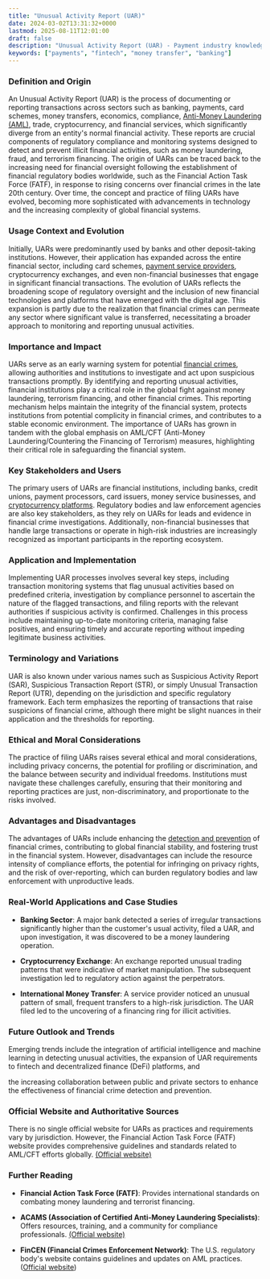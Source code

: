 ```yaml
---
title: "Unusual Activity Report (UAR)"
date: 2024-03-02T13:31:32+0000
lastmod: 2025-08-11T12:01:00
draft: false
description: "Unusual Activity Report (UAR) - Payment industry knowledge and insights"
keywords: ["payments", "fintech", "money transfer", "banking"]
---
```


### Definition and Origin

An Unusual Activity Report (UAR) is the process of documenting or reporting transactions across sectors such as banking, payments, card schemes, money transfers, economics, compliance, [Anti-Money Laundering (AML)](https://faisalkhanllc.xyz/resources/payments-wiki/a/anti-money-laundering-aml/), trade, cryptocurrency, and financial services, which significantly diverge from an entity's normal financial activity. These reports are crucial components of regulatory compliance and monitoring systems designed to detect and prevent illicit financial activities, such as money laundering, fraud, and terrorism financing. The origin of UARs can be traced back to the increasing need for financial oversight following the establishment of financial regulatory bodies worldwide, such as the Financial Action Task Force (FATF), in response to rising concerns over financial crimes in the late 20th century. Over time, the concept and practice of filing UARs have evolved, becoming more sophisticated with advancements in technology and the increasing complexity of global financial systems.

### Usage Context and Evolution

Initially, UARs were predominantly used by banks and other deposit-taking institutions. However, their application has expanded across the entire financial sector, including card schemes, [payment service providers](https://faisalkhanllc.xyz/resources/payments-wiki/p/payment-service-provider-psp/), cryptocurrency exchanges, and even non-financial businesses that engage in significant financial transactions. The evolution of UARs reflects the broadening scope of regulatory oversight and the inclusion of new financial technologies and platforms that have emerged with the digital age. This expansion is partly due to the realization that financial crimes can permeate any sector where significant value is transferred, necessitating a broader approach to monitoring and reporting unusual activities.

### Importance and Impact

UARs serve as an early warning system for potential [financial crimes](https://faisalkhanllc.xyz/resources/payments-wiki/f/financial-crimes/), allowing authorities and institutions to investigate and act upon suspicious transactions promptly. By identifying and reporting unusual activities, financial institutions play a critical role in the global fight against money laundering, terrorism financing, and other financial crimes. This reporting mechanism helps maintain the integrity of the financial system, protects institutions from potential complicity in financial crimes, and contributes to a stable economic environment. The importance of UARs has grown in tandem with the global emphasis on AML/CFT (Anti-Money Laundering/Countering the Financing of Terrorism) measures, highlighting their critical role in safeguarding the financial system.

### Key Stakeholders and Users

The primary users of UARs are financial institutions, including banks, credit unions, payment processors, card issuers, money service businesses, and [cryptocurrency platforms](https://faisalkhanllc.xyz/resources/payments-wiki/c/cryptocurrency-exchanges/). Regulatory bodies and law enforcement agencies are also key stakeholders, as they rely on UARs for leads and evidence in financial crime investigations. Additionally, non-financial businesses that handle large transactions or operate in high-risk industries are increasingly recognized as important participants in the reporting ecosystem.

### Application and Implementation

Implementing UAR processes involves several key steps, including transaction monitoring systems that flag unusual activities based on predefined criteria, investigation by compliance personnel to ascertain the nature of the flagged transactions, and filing reports with the relevant authorities if suspicious activity is confirmed. Challenges in this process include maintaining up-to-date monitoring criteria, managing false positives, and ensuring timely and accurate reporting without impeding legitimate business activities.

### Terminology and Variations

UAR is also known under various names such as Suspicious Activity Report (SAR), Suspicious Transaction Report (STR), or simply Unusual Transaction Report (UTR), depending on the jurisdiction and specific regulatory framework. Each term emphasizes the reporting of transactions that raise suspicions of financial crime, although there might be slight nuances in their application and the thresholds for reporting.

### Ethical and Moral Considerations

The practice of filing UARs raises several ethical and moral considerations, including privacy concerns, the potential for profiling or discrimination, and the balance between security and individual freedoms. Institutions must navigate these challenges carefully, ensuring that their monitoring and reporting practices are just, non-discriminatory, and proportionate to the risks involved.

### Advantages and Disadvantages

The advantages of UARs include enhancing the [detection and prevention](https://faisalkhanllc.xyz/resources/payments-wiki/t/transaction-monitoring-system-tms/) of financial crimes, contributing to global financial stability, and fostering trust in the financial system. However, disadvantages can include the resource intensity of compliance efforts, the potential for infringing on privacy rights, and the risk of over-reporting, which can burden regulatory bodies and law enforcement with unproductive leads.

### Real-World Applications and Case Studies

- **Banking Sector**: A major bank detected a series of irregular transactions significantly higher than the customer's usual activity, filed a UAR, and upon investigation, it was discovered to be a money laundering operation.

- **Cryptocurrency Exchange**: An exchange reported unusual trading patterns that were indicative of market manipulation. The subsequent investigation led to regulatory action against the perpetrators.

- **International Money Transfer**: A service provider noticed an unusual pattern of small, frequent transfers to a high-risk jurisdiction. The UAR filed led to the uncovering of a financing ring for illicit activities.

### Future Outlook and Trends

Emerging trends include the integration of artificial intelligence and machine learning in detecting unusual activities, the expansion of UAR requirements to fintech and decentralized finance (DeFi) platforms, and

the increasing collaboration between public and private sectors to enhance the effectiveness of financial crime detection and prevention.

### Official Website and Authoritative Sources

There is no single official website for UARs as practices and requirements vary by jurisdiction. However, the Financial Action Task Force (FATF) website provides comprehensive guidelines and standards related to AML/CFT efforts globally. [(Official website)](https://www.fatf-gafi.org/)

### Further Reading

- **Financial Action Task Force (FATF)**: Provides international standards on combating money laundering and terrorist financing.

- **ACAMS (Association of Certified Anti-Money Laundering Specialists)**: Offers resources, training, and a community for compliance professionals. [(Official website)](https://www.acams.org/)

- **FinCEN (Financial Crimes Enforcement Network)**: The U.S. regulatory body's website contains guidelines and updates on AML practices. ([Official website](https://www.fincen.gov/))